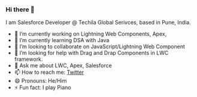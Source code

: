 ### Hi there 👋


<!-- **rahulgawale/rahulgawale** is a ✨ _special_ ✨ repository because its `README.md` (this file) appears on your GitHub profile.-->

I am Salesforce Developer @ Techila Global Serivces, based in Pune, India.

- 🔭 I’m currently working on Lightning Web Components, Apex, 
- 🌱 I’m currently learning DSA with Java
- 👯 I’m looking to collaborate on JavaScript/Lightning Web Component
- 🤔 I’m looking for help with Drag and Drap Components in LWC framework.
- 💬 Ask me about LWC, Apex, Salesforce
- 📫 How to reach me: [Twitter](https://twitter.com/rahul_gawale)
- 😄 Pronouns: He/Him
- ⚡ Fun fact: I play Piano
